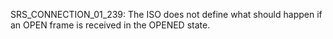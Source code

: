 SRS_CONNECTION_01_239: The ISO does not define what should happen if an OPEN frame is received in the OPENED state.
